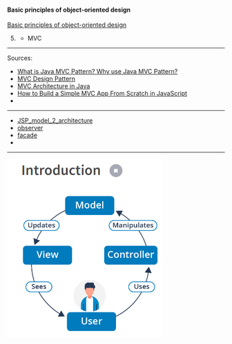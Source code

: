 #### Basic principles of object-oriented design
[Basic principles of object-oriented design](https://university.epam.com/myLearning/path?rootId=13419331&moduleId=13419403)

5.
    - MVC
___

Sources:
- [What is Java MVC Pattern? Why use Java MVC Pattern?](https://www.youtube.com/watch?v=yjhMBipAx_A)
- [MVC Design Pattern](https://www.geeksforgeeks.org/mvc-design-pattern/)
- [MVC Architecture in Java](https://www.javatpoint.com/mvc-architecture-in-java)
- [How to Build a Simple MVC App From Scratch in JavaScript](https://www.taniarascia.com/javascript-mvc-todo-app/)
- []()
___
- [JSP_model_2_architecture](https://en.wikipedia.org/wiki/JSP_model_2_architecture)
- [observer](https://refactoring.guru/design-patterns/observer)
- [facade](https://refactoring.guru/design-patterns/facade)
- []()

---
![img.png](img.png)